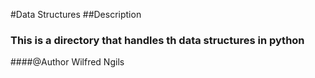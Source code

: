 #Data Structures
##Description
### This is a directory that handles th data structures in python
####@Author Wilfred Ngils
